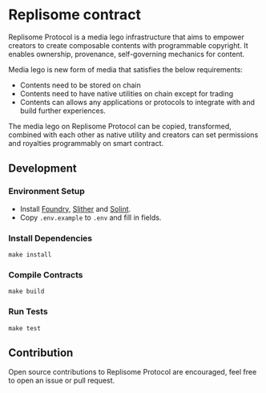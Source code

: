 # Replisome contract

Replisome Protocol is a media lego infrastructure that aims to empower creators to create composable contents with programmable copyright. It enables ownership, provenance, self-governing mechanics for content.

Media lego is new form of media that satisfies the below requirements:

- Contents need to be stored on chain
- Contents need to have native utilities on chain except for trading
- Contents can allows any applications or protocols to integrate with and build further experiences.

The media lego on Replisome Protocol can be copied, transformed, combined with each other as native utility and creators can set permissions and royalties programmably on smart contract.

## Development

### Environment Setup

- Install [Foundry](https://book.getfoundry.sh/), [Slither](https://github.com/crytic/slither) and [Solint](https://github.com/SilentCicero/solint).
- Copy `.env.example` to `.env` and fill in fields.

### Install Dependencies

```
make install
```

### Compile Contracts

```
make build
```

### Run Tests

```
make test
```

## Contribution

Open source contributions to Replisome Protocol are encouraged, feel free to open an issue or pull request.
